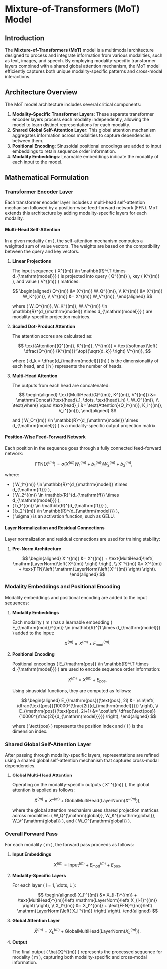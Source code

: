 # Mixture-of-Transformers (MoT) Model

## Introduction

The **Mixture-of-Transformers (MoT)** model is a multimodal architecture designed to process and integrate information from various modalities, such as text, images, and speech. By employing modality-specific transformer layers combined with a shared global attention mechanism, the MoT model efficiently captures both unique modality-specific patterns and cross-modal interactions.

## Architecture Overview

The MoT model architecture includes several critical components:

1. **Modality-Specific Transformer Layers**: These separate transformer encoder layers process each modality independently, allowing the model to learn distinct representations for each modality.
2. **Shared Global Self-Attention Layer**: This global attention mechanism aggregates information across modalities to capture dependencies between them.
3. **Positional Encoding**: Sinusoidal positional encodings are added to input embeddings to retain sequence order information.
4. **Modality Embeddings**: Learnable embeddings indicate the modality of each input to the model.

## Mathematical Formulation

### Transformer Encoder Layer

Each transformer encoder layer includes a multi-head self-attention mechanism followed by a position-wise feed-forward network (FFN). MoT extends this architecture by adding modality-specific layers for each modality.

#### Multi-Head Self-Attention

In a given modality \( m \), the self-attention mechanism computes a weighted sum of value vectors. The weights are based on the compatibility between the query and key vectors.

1. **Linear Projections**

   The input sequence \( X^{(m)} \in \mathbb{R}^{T \times d_{\mathrm{model}}} \) is projected into query \( Q^{(m)} \), key \( K^{(m)} \), and value \( V^{(m)} \) matrices:

   $$
   \begin{aligned}
   Q^{(m)} &= X^{(m)} W_Q^{(m)}, \\
   K^{(m)} &= X^{(m)} W_K^{(m)}, \\
   V^{(m)} &= X^{(m)} W_V^{(m)},
   \end{aligned}
   $$

   where \( W_Q^{(m)}, W_K^{(m)}, W_V^{(m)} \in \mathbb{R}^{d_{\mathrm{model}} \times d_{\mathrm{model}}} \) are modality-specific projection matrices.

2. **Scaled Dot-Product Attention**

   The attention scores are calculated as:

   $$
   \text{Attention}(Q^{(m)}, K^{(m)}, V^{(m)}) = \text{softmax}\left( \dfrac{Q^{(m)} {K^{(m)}}^\top}{\sqrt{d_k}} \right) V^{(m)},
   $$

   where \( d_k = \dfrac{d_{\mathrm{model}}}{h} \) is the dimensionality of each head, and \( h \) represents the number of heads.

3. **Multi-Head Attention**

   The outputs from each head are concatenated:

   $$
   \begin{aligned}
   \text{MultiHead}(Q^{(m)}, K^{(m)}, V^{(m)}) &= \mathrm{Concat}(\text{head}_1, \dots, \text{head}_h) \, W_O^{(m)}, \\
   \text{where} \quad \text{head}_i &= \text{Attention}(Q_i^{(m)}, K_i^{(m)}, V_i^{(m)}),
   \end{aligned}
   $$

   and \( W_O^{(m)} \in \mathbb{R}^{d_{\mathrm{model}} \times d_{\mathrm{model}}} \) is a modality-specific output projection matrix.

#### Position-Wise Feed-Forward Network

Each position in the sequence goes through a fully connected feed-forward network:

$$
\text{FFN}(X^{(m)}) = \sigma\left( X^{(m)} W_1^{(m)} + b_1^{(m)} \right) W_2^{(m)} + b_2^{(m)},
$$

where:

- \( W_1^{(m)} \in \mathbb{R}^{d_{\mathrm{model}} \times d_{\mathrm{ff}}} \),
- \( W_2^{(m)} \in \mathbb{R}^{d_{\mathrm{ff}} \times d_{\mathrm{model}}} \),
- \( b_1^{(m)} \in \mathbb{R}^{d_{\mathrm{ff}}} \),
- \( b_2^{(m)} \in \mathbb{R}^{d_{\mathrm{model}}} \),
- \( \sigma \) is an activation function, such as GELU.

#### Layer Normalization and Residual Connections

Layer normalization and residual connections are used for training stability:

1. **Pre-Norm Architecture**

   $$
   \begin{aligned}
   X'^{(m)} &= X^{(m)} + \text{MultiHead}\left( \mathrm{LayerNorm}\left( X^{(m)} \right) \right), \\
   X''^{(m)} &= X'^{(m)} + \text{FFN}\left( \mathrm{LayerNorm}\left( X'^{(m)} \right) \right).
   \end{aligned}
   $$

### Modality Embeddings and Positional Encoding

Modality embeddings and positional encoding are added to the input sequences:

1. **Modality Embeddings**

   Each modality \( m \) has a learnable embedding \( E_{\mathrm{mod}}^{(m)} \in \mathbb{R}^{1 \times d_{\mathrm{model}}} \) added to the input:

   $$
   X^{(m)} = X^{(m)} + E_{\mathrm{mod}}^{(m)}.
   $$

2. **Positional Encoding**

   Positional encodings \( E_{\mathrm{pos}} \in \mathbb{R}^{T \times d_{\mathrm{model}}} \) are used to encode sequence order information:

   $$
   X^{(m)} = X^{(m)} + E_{\mathrm{pos}}.
   $$

   Using sinusoidal functions, they are computed as follows:

   $$
   \begin{aligned}
   E_{\mathrm{pos}}(\text{pos}, 2i) &= \sin\left( \dfrac{\text{pos}}{10000^{\frac{2i}{d_{\mathrm{model}}}}} \right), \\
   E_{\mathrm{pos}}(\text{pos}, 2i+1) &= \cos\left( \dfrac{\text{pos}}{10000^{\frac{2i}{d_{\mathrm{model}}}}} \right),
   \end{aligned}
   $$

   where \( \text{pos} \) represents the position index and \( i \) is the dimension index.

### Shared Global Self-Attention Layer

After passing through modality-specific layers, representations are refined using a shared global self-attention mechanism that captures cross-modal dependencies.

1. **Global Multi-Head Attention**

   Operating on the modality-specific outputs \( X''^{(m)} \), the global attention is applied as follows:

   $$
   \hat{X}^{(m)} = X''^{(m)} + \text{GlobalMultiHead}\left( \mathrm{LayerNorm}\left( X''^{(m)} \right) \right),
   $$

   where the global attention mechanism uses shared projection matrices across modalities: \( W_Q^{\mathrm{global}}, W_K^{\mathrm{global}}, W_V^{\mathrm{global}} \), and \( W_O^{\mathrm{global}} \).

### Overall Forward Pass

For each modality \( m \), the forward pass proceeds as follows:

1. **Input Embeddings**

   $$
   X^{(m)} = \mathrm{Input}^{(m)} + E_{\mathrm{mod}}^{(m)} + E_{\mathrm{pos}}.
   $$

2. **Modality-Specific Layers**

   For each layer \( l = 1, \dots, L \):

   $$
   \begin{aligned}
   X_l'^{(m)} &= X_{l-1}^{(m)} + \text{MultiHead}^{(m)}\left( \mathrm{LayerNorm}\left( X_{l-1}^{(m)} \right) \right), \\
   X_l^{(m)} &= X_l'^{(m)} + \text{FFN}^{(m)}\left( \mathrm{LayerNorm}\left( X_l'^{(m)} \right) \right).
   \end{aligned}
   $$

3. **Global Attention Layer**

   $$
   \hat{X}^{(m)} = X_L^{(m)} + \text{GlobalMultiHead}\left( \mathrm{LayerNorm}\left( X_L^{(m)} \right) \right).
   $$

4. **Output**

   The final output \( \hat{X}^{(m)} \) represents the processed sequence for modality \( m \), capturing both modality-specific and cross-modal information.